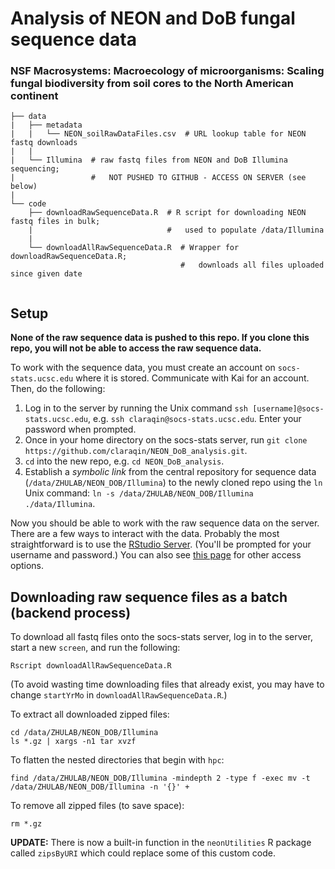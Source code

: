 # Analysis of NEON and DoB fungal sequence data
### NSF Macrosystems: Macroecology of microorganisms: Scaling fungal biodiversity from soil cores to the North American continent 

```
├── data
|   ├── metadata
|   |   └── NEON_soilRawDataFiles.csv  # URL lookup table for NEON fastq downloads
|   |
|   └── Illumina  # raw fastq files from NEON and DoB Illumina sequencing;
|                 #   NOT PUSHED TO GITHUB - ACCESS ON SERVER (see below)
|
└── code
    ├── downloadRawSequenceData.R  # R script for downloading NEON fastq files in bulk;
    |                              #   used to populate /data/Illumina
    |
    └── downloadAllRawSequenceData.R  # Wrapper for downloadRawSequenceData.R;
                                      #   downloads all files uploaded since given date
    
```


## Setup

**None of the raw sequence data is pushed to this repo. If you clone this repo, you will not be able to access the raw sequence data.**

To work with the sequence data, you must create an account on `socs-stats.ucsc.edu` where it is stored. Communicate with Kai for an account. Then, do the following:

1. Log in to the server by running the Unix command `ssh [username]@socs-stats.ucsc.edu`, e.g. `ssh claraqin@socs-stats.ucsc.edu`. Enter your password when prompted.
2. Once in your home directory on the socs-stats server, run `git clone https://github.com/claraqin/NEON_DoB_analysis.git`.
3. `cd` into the new repo, e.g. `cd NEON_DoB_analysis`.
3. Establish a *symbolic link* from the central repository for sequence data (`/data/ZHULAB/NEON_DOB/Illumina`) to the newly cloned repo using the `ln` Unix command: `ln -s /data/ZHULAB/NEON_DOB/Illumina ./data/Illumina`.

Now you should be able to work with the raw sequence data on the server. There are a few ways to interact with the data. Probably the most straightforward is to use the [RStudio Server](https://socs-stats.ucsc.edu:8787). (You'll be prompted for your username and password.) You can also see [this page](https://socs-stats.ucsc.edu/doku.php) for other access options.

## Downloading raw sequence files as a batch (backend process)

To download all fastq files onto the socs-stats server, log in to the server, start a new `screen`, and run the following:

```
Rscript downloadAllRawSequenceData.R
```

(To avoid wasting time downloading files that already exist, you may have to change `startYrMo` in `downloadAllRawSequenceData.R`.)

To extract all downloaded zipped files:

```
cd /data/ZHULAB/NEON_DOB/Illumina
ls *.gz | xargs -n1 tar xvzf
```

To flatten the nested directories that begin with `hpc`:

```
find /data/ZHULAB/NEON_DOB/Illumina -mindepth 2 -type f -exec mv -t /data/ZHULAB/NEON_DOB/Illumina -n '{}' +
```

To remove all zipped files (to save space):

```
rm *.gz
```

**UPDATE:** There is now a built-in function in the `neonUtilities` R package called `zipsByURI` which could replace some of this custom code.


